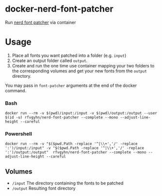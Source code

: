 # docker-nerd-font-patcher
Run [nerd font patcher][1] via container

# Usage
1. Place all fonts you want patched into a folder (e.g. `input`)
2. Create an output folder called `output`.
3. Create and run the one time use container mapping your two folders to the corresponding volumes and get your new fonts from the `output` directory.

You may pass in `font-patcher` arguments at the end of the docker command.

### Bash
`docker run --rm -v $(pwd)/input:/input -v $(pwd)/output:/output --user $(id -u) rfvgyhn/nerd-font-patcher --complete --mono --adjust-line-height --careful`

### Powershell
`docker run --rm -v "$($pwd.Path -replace '^|\\+','/' -replace ':')/input:/input" -v "$($pwd.Path -replace '^|\\+','/' -replace ':')/output:/output"  rfvgyhn/nerd-font-patcher --complete --mono --adjust-line-height --careful`

## Volumes
* `/input` The directory containing the fonts to be patched
* `/output` Resulting font directory


[1]: https://github.com/ryanoasis/nerd-fonts#option-8-patch-your-own-font